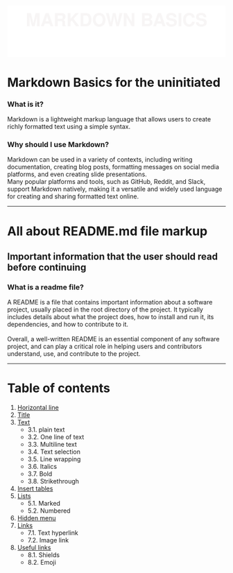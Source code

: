 <img src="./top.svg">

# Markdown Basics for the uninitiated 
### What is it?
Markdown is a lightweight markup language that allows users to create richly formatted text using a simple syntax. 
<br>

### Why should I use Markdown?
Markdown can be used in a variety of contexts, including writing documentation, creating blog posts, formatting messages on social media platforms, and even creating slide presentations. 
<br>
Many popular platforms and tools, such as GitHub, Reddit, and Slack, support Markdown natively, making it a versatile and widely used language for creating and sharing formatted text online.

***

# All about README.md file markup
<h2><b>Important information that the user should read before continuing</b></h2>

### What is a readme file?
A README is a file that contains important information about a software project, usually placed in the root directory of the project. It typically includes details about what the project does, how to install and run it, its dependencies, and how to contribute to it.
<br><br>
Overall, a well-written README is an essential component of any software project, and can play a critical role in helping users and contributors understand, use, and contribute to the project.

***

# Table of contents
1. [Horizontal line](#Horizontal-line)
2. [Title](#Title)
3. [Text](#Text)
   * 3.1. plain text
   * 3.2. One line of text
   * 3.3. Multiline text
   * 3.4. Text selection
   * 3.5. Line wrapping
   * 3.6. Italics
   * 3.7. Bold
   * 3.8. Strikethrough
4. [Insert tables](#Insert-tables)
5. [Lists](#Lists)
    * 5.1. Marked
    * 5.2. Numbered
6. [Hidden menu](#Hidden-menu)
7. [Links](#Links)
    * 7.1. Text hyperlink
    * 7.2. Image link
8. [Useful links](#Useful-links)
    * 8.1. Shields
    * 8.2. Emoji

